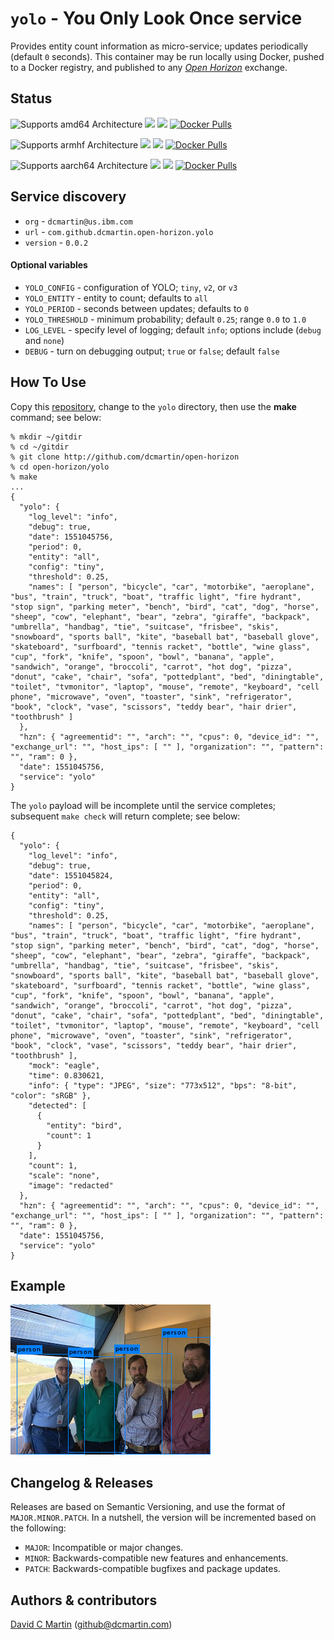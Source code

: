 # `yolo` - You Only Look Once service

Provides entity count information as micro-service; updates periodically (default `0` seconds).  This container may be run locally using Docker, pushed to a Docker registry, and published to any [_Open Horizon_][open-horizon] exchange.

## Status

![Supports amd64 Architecture][amd64-shield]
[![](https://images.microbadger.com/badges/image/dcmartin/amd64_yolo.svg)](https://microbadger.com/images/dcmartin/amd64_yolo "Get your own image badge on microbadger.com")
[![](https://images.microbadger.com/badges/version/dcmartin/amd64_yolo.svg)](https://microbadger.com/images/dcmartin/amd64_yolo "Get your own version badge on microbadger.com")
[![Docker Pulls][pulls-amd64]][docker-amd64]

[docker-amd64]: https://hub.docker.com/r/dcmartin/amd64_yolo
[pulls-amd64]: https://img.shields.io/docker/pulls/dcmartin/amd64_yolo.svg

![Supports armhf Architecture][arm-shield]
[![](https://images.microbadger.com/badges/image/dcmartin/arm_yolo.svg)](https://microbadger.com/images/dcmartin/arm_yolo "Get your own image badge on microbadger.com")
[![](https://images.microbadger.com/badges/version/dcmartin/arm_yolo.svg)](https://microbadger.com/images/dcmartin/arm_yolo "Get your own version badge on microbadger.com")
[![Docker Pulls][pulls-arm]][docker-arm]

[docker-arm]: https://hub.docker.com/r/dcmartin/arm_yolo
[pulls-arm]: https://img.shields.io/docker/pulls/dcmartin/arm_yolo.svg

![Supports aarch64 Architecture][arm64-shield]
[![](https://images.microbadger.com/badges/image/dcmartin/arm64_yolo.svg)](https://microbadger.com/images/dcmartin/arm64_yolo "Get your own image badge on microbadger.com")
[![](https://images.microbadger.com/badges/version/dcmartin/arm64_yolo.svg)](https://microbadger.com/images/dcmartin/arm64_yolo "Get your own version badge on microbadger.com")
[![Docker Pulls][pulls-arm64]][docker-arm64]

[docker-arm64]: https://hub.docker.com/r/dcmartin/arm64_yolo
[pulls-arm64]: https://img.shields.io/docker/pulls/dcmartin/arm64_yolo.svg

[arm64-shield]: https://img.shields.io/badge/aarch64-yes-green.svg
[amd64-shield]: https://img.shields.io/badge/amd64-yes-green.svg
[arm-shield]: https://img.shields.io/badge/armhf-yes-green.svg

## Service discovery
+ `org` - `dcmartin@us.ibm.com`
+ `url` - `com.github.dcmartin.open-horizon.yolo`
+ `version` - `0.0.2`

#### Optional variables
+ `YOLO_CONFIG` - configuration of YOLO; `tiny`, `v2`, or `v3`
+ `YOLO_ENTITY` - entity to count; defaults to `all`
+ `YOLO_PERIOD` - seconds between updates; defaults to `0`
+ `YOLO_THRESHOLD` - minimum probability; default `0.25`; range `0.0` to `1.0`
+ `LOG_LEVEL` - specify level of logging; default `info`; options include (`debug` and `none`)
+ `DEBUG` - turn on debugging output; `true` or `false`; default `false`

## How To Use

Copy this [repository][repository], change to the `yolo` directory, then use the **make** command; see below:

```
% mkdir ~/gitdir
% cd ~/gitdir
% git clone http://github.com/dcmartin/open-horizon
% cd open-horizon/yolo
% make
...
{
  "yolo": {
    "log_level": "info",
    "debug": true,
    "date": 1551045756,
    "period": 0,
    "entity": "all",
    "config": "tiny",
    "threshold": 0.25,
    "names": [ "person", "bicycle", "car", "motorbike", "aeroplane", "bus", "train", "truck", "boat", "traffic light", "fire hydrant", "stop sign", "parking meter", "bench", "bird", "cat", "dog", "horse", "sheep", "cow", "elephant", "bear", "zebra", "giraffe", "backpack", "umbrella", "handbag", "tie", "suitcase", "frisbee", "skis", "snowboard", "sports ball", "kite", "baseball bat", "baseball glove", "skateboard", "surfboard", "tennis racket", "bottle", "wine glass", "cup", "fork", "knife", "spoon", "bowl", "banana", "apple", "sandwich", "orange", "broccoli", "carrot", "hot dog", "pizza", "donut", "cake", "chair", "sofa", "pottedplant", "bed", "diningtable", "toilet", "tvmonitor", "laptop", "mouse", "remote", "keyboard", "cell phone", "microwave", "oven", "toaster", "sink", "refrigerator", "book", "clock", "vase", "scissors", "teddy bear", "hair drier", "toothbrush" ]
  },
  "hzn": { "agreementid": "", "arch": "", "cpus": 0, "device_id": "", "exchange_url": "", "host_ips": [ "" ], "organization": "", "pattern": "", "ram": 0 },
  "date": 1551045756,
  "service": "yolo"
}
```

The `yolo` payload will be incomplete until the service completes; subsequent `make check` will return complete; see below:

```
{
  "yolo": {
    "log_level": "info",
    "debug": true,
    "date": 1551045824,
    "period": 0,
    "entity": "all",
    "config": "tiny",
    "threshold": 0.25,
    "names": [ "person", "bicycle", "car", "motorbike", "aeroplane", "bus", "train", "truck", "boat", "traffic light", "fire hydrant", "stop sign", "parking meter", "bench", "bird", "cat", "dog", "horse", "sheep", "cow", "elephant", "bear", "zebra", "giraffe", "backpack", "umbrella", "handbag", "tie", "suitcase", "frisbee", "skis", "snowboard", "sports ball", "kite", "baseball bat", "baseball glove", "skateboard", "surfboard", "tennis racket", "bottle", "wine glass", "cup", "fork", "knife", "spoon", "bowl", "banana", "apple", "sandwich", "orange", "broccoli", "carrot", "hot dog", "pizza", "donut", "cake", "chair", "sofa", "pottedplant", "bed", "diningtable", "toilet", "tvmonitor", "laptop", "mouse", "remote", "keyboard", "cell phone", "microwave", "oven", "toaster", "sink", "refrigerator", "book", "clock", "vase", "scissors", "teddy bear", "hair drier", "toothbrush" ],
    "mock": "eagle",
    "time": 0.830621,
    "info": { "type": "JPEG", "size": "773x512", "bps": "8-bit", "color": "sRGB" },
    "detected": [
      {
        "entity": "bird",
        "count": 1
      }
    ],
    "count": 1,
    "scale": "none",
    "image": "redacted"
  },
  "hzn": { "agreementid": "", "arch": "", "cpus": 0, "device_id": "", "exchange_url": "", "host_ips": [ "" ], "organization": "", "pattern": "", "ram": 0 },
  "date": 1551045756,
  "service": "yolo"
}

```

## Example

![mock-output.jpg](samples/mock-output.jpg?raw=true "YOLO")

## Changelog & Releases

Releases are based on Semantic Versioning, and use the format
of ``MAJOR.MINOR.PATCH``. In a nutshell, the version will be incremented
based on the following:

- ``MAJOR``: Incompatible or major changes.
- ``MINOR``: Backwards-compatible new features and enhancements.
- ``PATCH``: Backwards-compatible bugfixes and package updates.

## Authors & contributors

[David C Martin][dcmartin] (github@dcmartin.com)

[userinput]: https://github.com/dcmartin/open-horizon/blob/master/yolo/userinput.json
[service-json]: https://github.com/dcmartin/open-horizon/blob/master/yolo/service.json
[build-json]: https://github.com/dcmartin/open-horizon/blob/master/yolo/build.json
[dockerfile]: https://github.com/dcmartin/open-horizon/blob/master/yolo/Dockerfile


[dcmartin]: https://github.com/dcmartin
[edge-fabric]: https://console.test.cloud.ibm.com/docs/services/edge-fabric/getting-started.html
[edge-install]: https://console.test.cloud.ibm.com/docs/services/edge-fabric/adding-devices.html
[edge-slack]: https://ibm-appsci.slack.com/messages/edge-fabric-users/
[ibm-apikeys]: https://console.bluemix.net/iam/#/apikeys
[ibm-registration]: https://console.bluemix.net/registration/
[issue]: https://github.com/dcmartin/open-horizon/issues
[macos-install]: http://pkg.bluehorizon.network/macos
[open-horizon]: http://github.com/open-horizon/
[repository]: https://github.com/dcmartin/open-horizon
[setup]: https://github.com/dcmartin/open-horizon/blob/master/setup/README.md
